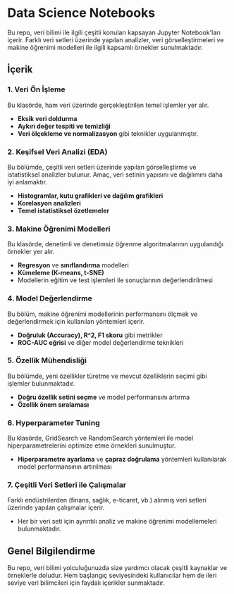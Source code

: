 # Data Science Notebooks

Bu repo, veri bilimi ile ilgili çeşitli konuları kapsayan Jupyter Notebook'ları içerir. Farklı veri setleri üzerinde yapılan analizler, veri görselleştirmeleri ve makine öğrenimi modelleri ile ilgili kapsamlı örnekler sunulmaktadır.

## İçerik

### 1. **Veri Ön İşleme**
Bu klasörde, ham veri üzerinde gerçekleştirilen temel işlemler yer alır. 
- **Eksik veri doldurma**
- **Aykırı değer tespiti ve temizliği**
- **Veri ölçekleme ve normalizasyon** gibi teknikler uygulanmıştır.

### 2. **Keşifsel Veri Analizi (EDA)**
Bu bölümde, çeşitli veri setleri üzerinde yapılan görselleştirme ve istatistiksel analizler bulunur. Amaç, veri setinin yapısını ve dağılımını daha iyi anlamaktır.
- **Histogramlar, kutu grafikleri ve dağılım grafikleri**
- **Korelasyon analizleri**
- **Temel istatistiksel özetlemeler**

### 3. **Makine Öğrenimi Modelleri**
Bu klasörde, denetimli ve denetimsiz öğrenme algoritmalarının uygulandığı örnekler yer alır. 
- **Regresyon** ve **sınıflandırma** modelleri
- **Kümeleme (K-means, t-SNE)**
- Modellerin eğitim ve test işlemleri ile sonuçlarının değerlendirilmesi

### 4. **Model Değerlendirme**
Bu bölüm, makine öğrenimi modellerinin performansını ölçmek ve değerlendirmek için kullanılan yöntemleri içerir. 
- **Doğruluk (Accuracy), R^2, F1 skoru** gibi metrikler
- **ROC-AUC eğrisi** ve diğer model değerlendirme teknikleri

### 5. **Özellik Mühendisliği**
Bu bölümde, yeni özellikler türetme ve mevcut özelliklerin seçimi gibi işlemler bulunmaktadır. 
- **Doğru özellik setini seçme** ve model performansını artırma
- **Özellik önem sıralaması**

### 6. **Hyperparameter Tuning**
Bu klasörde, GridSearch ve RandomSearch yöntemleri ile model hiperparametrelerini optimize etme örnekleri sunulmuştur. 
- **Hiperparametre ayarlama** ve **çapraz doğrulama** yöntemleri kullanılarak model performansının artırılması

### 7. **Çeşitli Veri Setleri ile Çalışmalar**
Farklı endüstrilerden (finans, sağlık, e-ticaret, vb.) alınmış veri setleri üzerinde yapılan çalışmalar içerir. 
- Her bir veri seti için ayrıntılı analiz ve makine öğrenimi modellemeleri bulunmaktadır.

## Genel Bilgilendirme
Bu repo, veri bilimi yolculuğunuzda size yardımcı olacak çeşitli kaynaklar ve örneklerle doludur. Hem başlangıç seviyesindeki kullanıcılar hem de ileri seviye veri bilimcileri için faydalı içerikler sunmaktadır.
